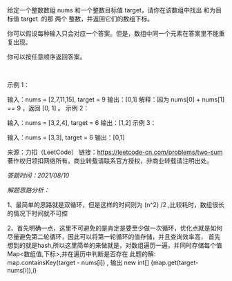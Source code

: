 给定一个整数数组 nums 和一个整数目标值 target，请你在该数组中找出 和为目标值 target  的那 两个 整数，并返回它们的数组下标。

你可以假设每种输入只会对应一个答案。但是，数组中同一个元素在答案里不能重复出现。

你可以按任意顺序返回答案。

 

示例 1：

输入：nums = [2,7,11,15], target = 9
输出：[0,1]
解释：因为 nums[0] + nums[1] == 9 ，返回 [0, 1] 。
示例 2：

输入：nums = [3,2,4], target = 6
输出：[1,2]
示例 3：

输入：nums = [3,3], target = 6
输出：[0,1]

来源：力扣（LeetCode）
链接：https://leetcode-cn.com/problems/two-sum
著作权归领扣网络所有。商业转载请联系官方授权，非商业转载请注明出处。

_答题时间：2021/08/10_

_解题思路分析：_
  
1、最简单的思路就是双循环，但是这样的时间则为 (n^2) /2 ,比较耗时，数组很长的情况下时间就不可控

2、首先明确一点，这里不可避免的是肯定是要至少做一次循环，优化点就是如何尽量避免第二轮循环，因此可以将第一轮循环的值存储，并且查询效率高，
首先想到的就是hash,所以这里简单的来做就是，对数组遍历一遍，并同时存储每个值 Map<数组值,下标>,并在遍历中判断是否存在 
此题的解: map.containsKey(target - nums[i]) , 输出 new int[] {map.get(target-nums[i]),i}